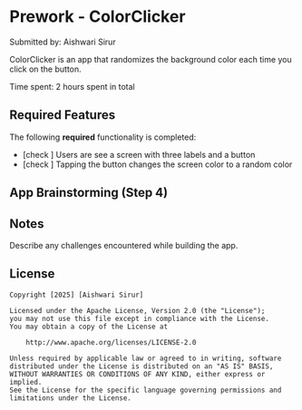 # Prework - ColorClicker

Submitted by: Aishwari Sirur

ColorClicker is an app that randomizes the background color each time you click on the button.

Time spent: 2 hours spent in total

## Required Features

The following **required** functionality is completed:

- [check ] Users are see a screen with three labels and a button
- [check ] Tapping the button changes the screen color to a random color
 


## App Brainstorming (Step 4)

## Notes

Describe any challenges encountered while building the app.

## License

    Copyright [2025] [Aishwari Sirur]

    Licensed under the Apache License, Version 2.0 (the "License");
    you may not use this file except in compliance with the License.
    You may obtain a copy of the License at

        http://www.apache.org/licenses/LICENSE-2.0

    Unless required by applicable law or agreed to in writing, software
    distributed under the License is distributed on an "AS IS" BASIS,
    WITHOUT WARRANTIES OR CONDITIONS OF ANY KIND, either express or implied.
    See the License for the specific language governing permissions and
    limitations under the License.
